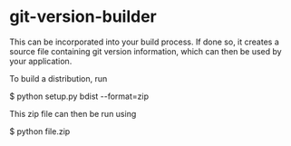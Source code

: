 # git-version-builder
This can be incorporated into your build process. If done so, it creates a source file containing git version information, which can then be used by your application.

To build a distribution, run

$ python setup.py bdist --format=zip

This zip file can then be run using

$ python file.zip
